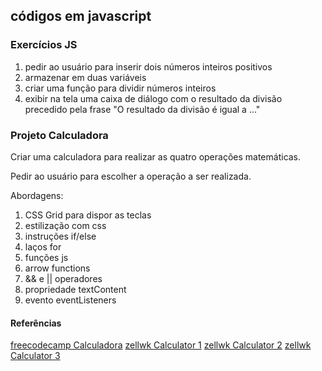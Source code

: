 ## códigos em javascript

### Exercícios JS

1. pedir ao usuário para inserir dois números inteiros positivos
2. armazenar em duas variáveis
3. criar uma função para dividir números inteiros
4. exibir na tela uma caixa de diálogo com o resultado da divisão precedido pela frase "O resultado da divisão é igual a ..."

### Projeto Calculadora

Criar uma calculadora para realizar as quatro operações matemáticas.

Pedir ao usuário para escolher a operação a ser realizada.

Abordagens:
1. CSS Grid para dispor as teclas
2. estilização com css
3. instruções if/else 
4. laços for
5. funções js
6. arrow functions
7. && e || operadores
8. propriedade textContent
9. evento eventListeners

#### Referências

[freecodecamp Calculadora](https://www.freecodecamp.org/portuguese/news/como-construir-uma-calculadora-html-do-zero-usando-javascript/)
[zellwk Calculator 1](https://zellwk.com/blog/calculator-part-1/)
[zellwk Calculator 2](https://zellwk.com/blog/calculator-part-2/)
[zellwk Calculator 3](https://zellwk.com/blog/calculator-part-3/)